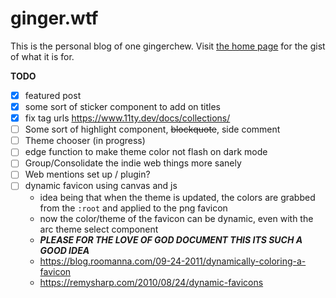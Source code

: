 # ginger.wtf

This is the personal blog of one gingerchew. Visit [the home page](https://ginger.wtf) for the gist of what it is for.

**TODO**

- [x] featured post
- [x] some sort of sticker component to add on titles
- [x] fix tag urls https://www.11ty.dev/docs/collections/
- [ ] Some sort of highlight component, ~~blockquote~~, side comment
- [ ] Theme chooser (in progress)
- [ ] edge function to make theme color not flash on dark mode
- [ ] Group/Consolidate the indie web things more sanely
- [ ] Web mentions set up / plugin?
- [ ] dynamic favicon using canvas and js
    - idea being that when the theme is updated, the colors are grabbed from the `:root` and applied to the png favicon
    - now the color/theme of the favicon can be dynamic, even with the arc theme select component
    - *__PLEASE FOR THE LOVE OF GOD DOCUMENT THIS ITS SUCH A GOOD IDEA__*
    - https://blog.roomanna.com/09-24-2011/dynamically-coloring-a-favicon
    - https://remysharp.com/2010/08/24/dynamic-favicons